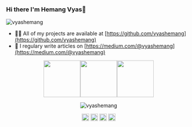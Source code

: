 ### Hi there I'm Hemang Vyas👋
<p align="left"> <img src="https://komarev.com/ghpvc/?username=vyashemang" alt="vyashemang" /> </p>

<!--
**vyashemang/vyashemang** is a ✨ _special_ ✨ repository because its `README.md` (this file) appears on your GitHub profile.

Here are some ideas to get you started:

- 🔭 I’m currently working on ...
- 🌱 I’m currently learning ...
- 👯 I’m looking to collaborate on ...
- 🤔 I’m looking for help with ...
- 💬 Ask me about ...
- 📫 How to reach me: ...
- 😄 Pronouns: ...
- ⚡ Fun fact: ...
-->

- 👨‍💻 All of my projects are available at [https://github.com/vyashemang](https://github.com/vyashemang)
- 📝 I regulary write articles on [https://medium.com/@vyashemang](https://medium.com/@vyashemang)

<p align="center"><img src="https://i.giphy.com/media/LMt9638dO8dftAjtco/200.webp" width="100"><img src="https://i.giphy.com/media/KzJkzjggfGN5Py6nkT/200.webp" width="100"><img src="https://i.giphy.com/media/IdyAQJVN2kVPNUrojM/200.webp" width="100"></p>

<p align="center"> <img src="https://github-readme-stats.vercel.app/api?username=vyashemang&show_icons=true" alt="vyashemang" /> </p>

<p align="center"> 
<a href="https://twitter.com/vyashemang99" target="blank"><img align="center" src="https://cdn.jsdelivr.net/npm/simple-icons@3.0.1/icons/twitter.svg" alt="vyashemang99" height="20" width="20" /></a>
<a href="https://www.linkedin.com/in/vyashemang/" target="blank"><img align="center" src="https://cdn.jsdelivr.net/npm/simple-icons@3.0.1/icons/linkedin.svg" alt="vyashemang" height="20" width="20" /></a>
<a href="https://stackoverflow.com/users/7798117/hemang-vyas" target="blank"><img align="center" src="https://cdn.jsdelivr.net/npm/simple-icons@3.0.1/icons/stackoverflow.svg" alt="hemang-vyas" height="20" width="20" /></a>
<a href="https://instagram.com/vyashemang99" target="blank"><img align="center" src="https://cdn.jsdelivr.net/npm/simple-icons@3.0.1/icons/instagram.svg" alt="vyashemang99" height="20" width="20" /></a>
</p>

